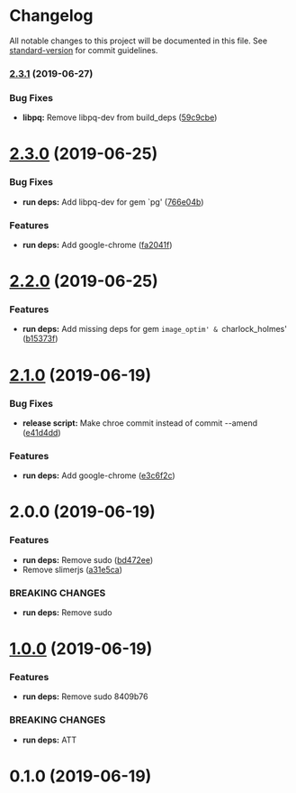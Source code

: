 # Changelog

All notable changes to this project will be documented in this file. See [standard-version](https://github.com/conventional-changelog/standard-version) for commit guidelines.

### [2.3.1](https://gitlab.com/aptx48691/zt-dev-build-images/compare/v2.3.0...v2.3.1) (2019-06-27)


### Bug Fixes

* **libpq:** Remove libpq-dev from build_deps ([59c9cbe](https://gitlab.com/aptx48691/zt-dev-build-images/commit/59c9cbe))



<a name="2.3.0"></a>
# [2.3.0](https://gitlab.com/aptx48691/zt-dev-build-images/compare/v2.2.0...v2.3.0) (2019-06-25)


### Bug Fixes

* **run deps:** Add libpq-dev for gem `pg' ([766e04b](https://gitlab.com/aptx48691/zt-dev-build-images/commit/766e04b))


### Features

* **run deps:** Add google-chrome ([fa2041f](https://gitlab.com/aptx48691/zt-dev-build-images/commit/fa2041f))



<a name="2.2.0"></a>
# [2.2.0](https://gitlab.com/aptx48691/zt-dev-build-images/compare/v2.1.0...v2.2.0) (2019-06-25)


### Features

* **run deps:** Add missing deps for gem `image_optim' & `charlock_holmes' ([b15373f](https://gitlab.com/aptx48691/zt-dev-build-images/commit/b15373f))



<a name="2.1.0"></a>
# [2.1.0](https://gitlab.local/aptx4869/zt-dev-build-images/compare/v2.0.0...v2.1.0) (2019-06-19)


### Bug Fixes

* **release script:** Make chroe commit instead of commit --amend ([e41d4dd](https://gitlab.local/aptx4869/zt-dev-build-images/commit/e41d4dd))


### Features

* **run deps:** Add google-chrome ([e3c6f2c](https://gitlab.local/aptx4869/zt-dev-build-images/commit/e3c6f2c))



<a name="2.0.0"></a>
# 2.0.0 (2019-06-19)


### Features

* **run deps:** Remove sudo ([bd472ee](https://github.com/aptx4869/zt-dev-build-images/commit/bd472ee))
* Remove slimerjs ([a31e5ca](https://github.com/aptx4869/zt-dev-build-images/commit/a31e5ca))


### BREAKING CHANGES

* **run deps:** Remove sudo



<a name="1.0.0"></a>
# [1.0.0](/compare/v0.1.0...v1.0.0) (2019-06-19)


### Features

* **run deps:** Remove sudo 8409b76


### BREAKING CHANGES

* **run deps:** ATT



<a name="0.1.0"></a>
# 0.1.0 (2019-06-19)
